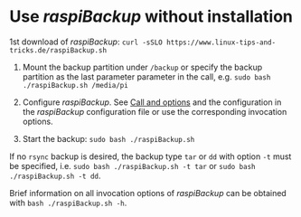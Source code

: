 <a name="adhoc"></a>
# Use *raspiBackup* without installation

1st download of *raspiBackup*: `curl -sSLO https://www.linux-tips-and-tricks.de/raspiBackup.sh`

1. Mount the backup partition under `/backup` or specify the backup partition as the last parameter
   parameter in the call, e.g. `sudo bash ./raspiBackup.sh /media/pi`

1. Configure *raspiBackup*. See [Call and options](invocation-options.md) and
   the configuration in the *raspiBackup* configuration file or use the corresponding invocation options.

1. Start the backup: `sudo bash ./raspiBackup.sh`

If no `rsync` backup is desired, the backup type `tar` or `dd` with option `-t` must be specified, 
i.e. `sudo bash ./raspiBackup.sh -t tar` or `sudo bash ./raspiBackup.sh -t dd`.

Brief information on all invocation options of *raspiBackup* can be obtained with `bash ./raspiBackup.sh -h`.

[.status]: translated


